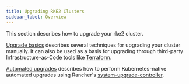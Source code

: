 ```yaml
---
title: Upgrading RKE2 Clusters
sidebar_label: Overview
---
```


This section describes how to upgrade your rke2 cluster.

[Upgrade basics](basic_upgrade.md) describes several techniques for upgrading your cluster manually. It can also be used as a basis for upgrading through third-party Infrastructure-as-Code tools like [Terraform](https://www.terraform.io/).

[Automated upgrades](automated_upgrade.md) describes how to perform Kubernetes-native automated upgrades using Rancher's [system-upgrade-controller](https://github.com/rancher/system-upgrade-controller).
